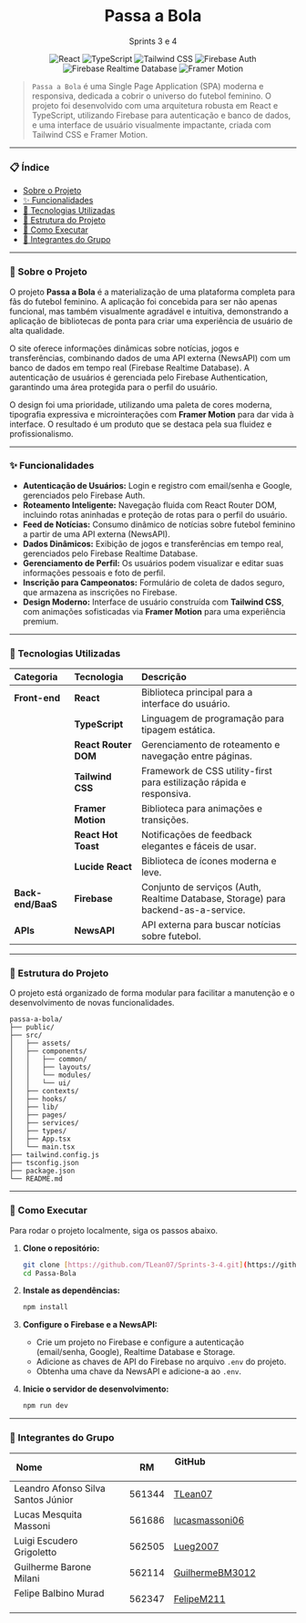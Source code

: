 <h1 align="center">Passa a Bola</h1>
<p align="center">Sprints 3 e 4</p>

<p align="center">
  <img src="https://img.shields.io/badge/Tecnologia-React-blue.svg" alt="React">
  <img src="https://img.shields.io/badge/Tecnologia-TypeScript-informational.svg" alt="TypeScript">
  <img src="https://img.shields.io/badge/Estilização-Tailwind_CSS-06B6D4.svg" alt="Tailwind CSS">
  <img src="https://img.shields.io/badge/Autenticação-Firebase_Auth-FFCA28.svg" alt="Firebase Auth">
  <img src="https://img.shields.io/badge/Banco_de_Dados-Firebase_Realtime-F57C00.svg" alt="Firebase Realtime Database">
  <img src="https://img.shields.io/badge/Animação-Framer_Motion-purple.svg" alt="Framer Motion">
</p>

> `Passa a Bola` é uma Single Page Application (SPA) moderna e responsiva, dedicada a cobrir o universo do futebol feminino. O projeto foi desenvolvido com uma arquitetura robusta em React e TypeScript, utilizando Firebase para autenticação e banco de dados, e uma interface de usuário visualmente impactante, criada com Tailwind CSS e Framer Motion.

---

### 📋 Índice

- [Sobre o Projeto](#-sobre-o-projeto)
- [✨ Funcionalidades](#-funcionalidades)
- [🚀 Tecnologias Utilizadas](#-tecnologias-utilizadas)
- [📁 Estrutura do Projeto](#-estrutura-do-projeto)
- [🔧 Como Executar](#-como-executar)
- [👥 Integrantes do Grupo](#-integrantes-do-grupo)

---

### 📖 Sobre o Projeto

O projeto **Passa a Bola** é a materialização de uma plataforma completa para fãs do futebol feminino. A aplicação foi concebida para ser não apenas funcional, mas também visualmente agradável e intuitiva, demonstrando a aplicação de bibliotecas de ponta para criar uma experiência de usuário de alta qualidade.

O site oferece informações dinâmicas sobre notícias, jogos e transferências, combinando dados de uma API externa (NewsAPI) com um banco de dados em tempo real (Firebase Realtime Database). A autenticação de usuários é gerenciada pelo Firebase Authentication, garantindo uma área protegida para o perfil do usuário.

O design foi uma prioridade, utilizando uma paleta de cores moderna, tipografia expressiva e microinterações com **Framer Motion** para dar vida à interface. O resultado é um produto que se destaca pela sua fluidez e profissionalismo.

---

### ✨ Funcionalidades

- **Autenticação de Usuários:** Login e registro com email/senha e Google, gerenciados pelo Firebase Auth.
- **Roteamento Inteligente:** Navegação fluida com React Router DOM, incluindo rotas aninhadas e proteção de rotas para o perfil do usuário.
- **Feed de Notícias:** Consumo dinâmico de notícias sobre futebol feminino a partir de uma API externa (NewsAPI).
- **Dados Dinâmicos:** Exibição de jogos e transferências em tempo real, gerenciados pelo Firebase Realtime Database.
- **Gerenciamento de Perfil:** Os usuários podem visualizar e editar suas informações pessoais e foto de perfil.
- **Inscrição para Campeonatos:** Formulário de coleta de dados seguro, que armazena as inscrições no Firebase.
- **Design Moderno:** Interface de usuário construída com **Tailwind CSS**, com animações sofisticadas via **Framer Motion** para uma experiência premium.

---

### 🚀 Tecnologias Utilizadas

| Categoria | Tecnologia | Descrição |
| :--- | :--- | :--- |
| **Front-end** | **React** | Biblioteca principal para a interface do usuário. |
| | **TypeScript**| Linguagem de programação para tipagem estática. |
| | **React Router DOM**| Gerenciamento de roteamento e navegação entre páginas. |
| | **Tailwind CSS** | Framework de CSS utility-first para estilização rápida e responsiva. |
| | **Framer Motion**| Biblioteca para animações e transições. |
| | **React Hot Toast**| Notificações de feedback elegantes e fáceis de usar. |
| | **Lucide React** | Biblioteca de ícones moderna e leve. |
| **Back-end/BaaS**| **Firebase** | Conjunto de serviços (Auth, Realtime Database, Storage) para backend-as-a-service. |
| **APIs**| **NewsAPI** | API externa para buscar notícias sobre futebol. |

---

### 📁 Estrutura do Projeto

O projeto está organizado de forma modular para facilitar a manutenção e o desenvolvimento de novas funcionalidades.

```
passa-a-bola/
├── public/
├── src/
│   ├── assets/
│   ├── components/
│   │   ├── common/
│   │   ├── layouts/
│   │   └── modules/
│   │   └── ui/
│   ├── contexts/
│   ├── hooks/
│   ├── lib/
│   ├── pages/
│   ├── services/
│   ├── types/
│   ├── App.tsx
│   └── main.tsx
├── tailwind.config.js
├── tsconfig.json
├── package.json
└── README.md
```

---

### 🔧 Como Executar

Para rodar o projeto localmente, siga os passos abaixo.

1.  **Clone o repositório:**
    ```bash
    git clone [https://github.com/TLean07/Sprints-3-4.git](https://github.com/TLean07/Sprints-3-4.git)
    cd Passa-Bola
    ```

2.  **Instale as dependências:**
    ```bash
    npm install
    ```

3.  **Configure o Firebase e a NewsAPI:**
    * Crie um projeto no Firebase e configure a autenticação (email/senha, Google), Realtime Database e Storage.
    * Adicione as chaves de API do Firebase no arquivo `.env` do projeto.
    * Obtenha uma chave da NewsAPI e adicione-a ao `.env`.

4.  **Inicie o servidor de desenvolvimento:**
    ```bash
    npm run dev
    ```

---

### 👥 Integrantes do Grupo

| Nome                               | RM | GitHub                                                |
| ---------------------------------- | ------------------ | ----------------------------------------------------- |
| Leandro Afonso Silva Santos Júnior | 561344 | [TLean07](https://github.com/TLean07)                 |
| Lucas Mesquita Massoni             | 561686 | [lucasmassoni06](https://github.com/lucasmassoni06)   |
| Luigi Escudero Grigoletto          | 562505 | [Lueg2007](https://github.com/Lueg2007)               |
| Guilherme Barone Milani            | 562114 | [GuilhermeBM3012](https://github.com/GuilhermeBM3012) |
| Felipe Balbino Murad               | 562347 | [FelipeM211](https://github.com/FelipeM211)           |